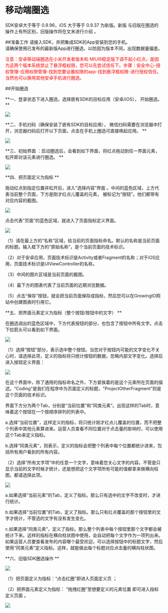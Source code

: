 # 移动端圈选

SDK安卓大于等于 0.9.96，iOS 大于等于 0.9.37 为新版。新版
与旧版在圈选的操作上有所区别，旧版操作将在文末进行介绍
。

##准备工作
请接入SDK，并把集成SDK的App安装到您的手机。  
请确保使用已发布的最新版App进行圈选，以防因为版本不同，出现数据量偏差。

<font color="red">注意：安卓移动端圈选在小米开发者版本和 MIUI8稳定版下调不起小红点，是因为这两个版本系统禁止了悬浮框权限，您可以先尝试信任下。步骤：安全中心-授权管理-应用权限管理-找到您要设置权限的app-找到悬浮框权限-进行授权信任。当然也可以换用其他安卓手机进行圈选。</font>


##开始圈选

**一、登录状态下进入圈选，选择嵌有SDK的目标应用（安卓/iOS），
开始圈选。
** 

![](/assets/圈选1.png)

**二、手机扫码（确保安装了嵌有SDK的目标应用），
微信扫码需要在浏览器中打开，浏览器扫码后打开以下页面，点击在手机上圈选可直接唤起应用。
**

![](/assets/APP圈APP启动界面1.png)


**三、初始界面
：启动圈选后，会看到如下界面，将红点拖动到任一界面元素，
松开即对该元素进行圈选。
**

  ![](移动新圈选第一步.png)

**四、把页面定义为指标
**       

拖动红点到指定位置并松开后，进入”选择内容”界面
。中间的蓝色区域，上方代表当前整个页面，下方是刚才红点儿覆盖的元素，
被标记为“按钮”。他们都带有对应内容的截图。

![](/assets/移动端圈选第三步.png)

点击代表”页面”的蓝色区域，就进入了页面指标定义界面。

![](/assets/移动新圈选第4步.png)

（1）请在最上方的“名称”区域，给当前的页面指标命名。默认的名称是当前页面的标题。输入框下方的“原始名称”，是个当前页面的技术标识。

（2）对于安卓应用，页面技术标识是Activity或者Fragment的名称；对于iOS应用，页面技术标识是UIViewController的名称。

（3）中间的图片区域是当前页面的截图。

（4）最下方的图表代表了当前页面的近期浏览数据。

（5）点击“保存”按钮，就会把当前页面保存成指标，然后您可以在GrowingIO网站中创建图表时引用它。

**五、把界面元素定义为指标（整个按钮/按钮中的文字）
**       

在圈选调出的蓝色区域中，下方代表按钮的部分，也包含了按钮中所有文字。点击下拉箭头可以看到如下界面。

  ![](移动新圈选第三步.png)

（1）选择“按钮”部分，表示选中整个按钮。当您对于按钮内可能的文字变化不关心时，请选择此项，定义的指标将只统计按钮的数据，忽略内部文字变化。选择后进入按钮定义界面：

![](移动新圈选第五步.png)

在这个界面中，除了通用的指标命名之外，下方紧挨着的是这个元素所在页面的描述。“Coding”是我们在程序中为页面定义的标题，"ProjectOtherFragment”则是这个页面的技术标识。

界面下方分为两个Tab，分别是“当前位置”和“同类元素”。出现这样的Tab时，意味着这个按钮在一个按顺序排列的列表中。

a.选择“当前位置”，这样定义的指标，将只统计刚才红点儿覆盖的位置，而不把整个列表中其他元素算进来。运营人员查看不同位置对于点击量的影响时，可以使用这个Tab来定义指标。

b.选择“同类元素”，则表示，定义的指标会把整个列表中每个位置都统计进来，包括所有用户看到的所有内容。


（2）选择“所有文字项”中的任意一个文字，意味着您关心文字的内容。不管是只显示当前的文字时候才统计，还是想把这个文字项所有可能的值都拿来做横向柱图，都请选择此项。

![](移动端新圈选第六步.png)

a.如果选择“当前元素”的Tab，定义了指标。那么只有选中的文字不改变时，才进行统计。

b.如果选择“当前位置”的Tab，定义了指标。那么只有红点覆盖的那个按钮里的文字才统计，不管选的文字有没有发生变化。

c.如果选择“同类元素”，定义了指标。那么整个列表中每个按钮里那个文字都会被统计下来。这样的指标在横向柱状图中使用，会自动把每个文字作为一项列出来。如果运营人员要查看发布的内容哪个最受欢迎，可以选择按钮中的标题文字，然后使用“同类元素”定义指标。这样，就能做出每个标题对应点击量的横向柱状图。


**六、旧版SDK圈选操作
**       

![](/assets/移动圈选旧版1.png)

（1）把页面定义为指标：“点击红圈”即进入页面定义页
；

（2）把界面元素定义为指标： “拖拽红圈”至想要定义的元素位置
即可进入指标定义页面
。

 ![](/assets/移动短圈选旧版2.png)




